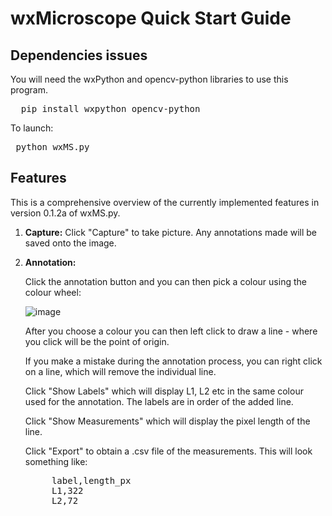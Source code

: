 # wxMicroscope Quick Start Guide

## Dependencies issues

You will need the wxPython and opencv-python libraries to use this program.

<pre>  pip install wxpython opencv-python </pre>

To launch:

<pre> python wxMS.py </pre>

## Features

This is a comprehensive overview of the currently implemented features in version 0.1.2a of wxMS.py.

1. <b>Capture:</b>
    Click "Capture" to take picture. Any annotations made will be saved onto the image.

2. <b>Annotation:</b>

    Click the annotation button and you can then pick a colour using the colour wheel:
   
   ![image](https://github.com/user-attachments/assets/f0008e33-5dad-4438-9a6a-2621c71d640b)

   After you choose a colour you can then left click to draw a line - where you click will be the point of origin.

   If you make a mistake during the annotation process, you can right click on a line, which will remove the individual line.

   Click "Show Labels" which will display L1, L2 etc in the same colour used for the annotation. The labels are in order of the added line.

   Click "Show Measurements" which will display the pixel length of the line.

   Click "Export" to obtain a .csv file of the measurements. This will look something like:

   <pre>
        label,length_px
        L1,322
        L2,72  
   </pre>

   
   
